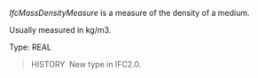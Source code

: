 _IfcMassDensityMeasure_ is a measure of the density of a medium.

Usually measured in kg/m3.

Type: REAL

> HISTORY&nbsp; New type in IFC2.0.